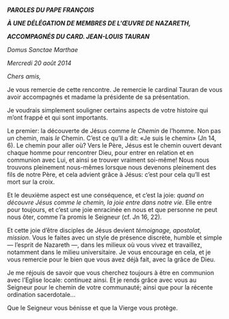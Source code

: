 ***PAROLES DU PAPE FRANÇOIS***

***À UNE DÉLÉGATION DE MEMBRES DE L'ŒUVRE DE NAZARETH,***

***ACCOMPAGNÉS DU CARD. JEAN-LOUIS TAURAN***

*Domus Sanctae Marthae*

*Mercredi 20 août 2014*

*Chers amis,*

Je vous remercie de cette rencontre. Je remercie le cardinal Tauran de vous avoir accompagnés et madame la présidente de sa présentation.

Je voudrais simplement souligner certains aspects de votre histoire qui m’ont frappé et qui sont importants.

Le premier: la découverte de Jésus comme *le Chemin* de l’homme. Non pas *un* chemin, mais *le* Chemin. C’est ce qu’Il a dit: «Je suis le chemin» (Jn 14, 6). Le chemin pour aller où? Vers le Père, Jésus est le chemin ouvert devant chaque homme pour rencontrer Dieu, pour entrer en relation et en communion avec Lui, et ainsi se trouver vraiment soi-même! Nous nous trouvons pleinement nous-mêmes lorsque nous devenons pleinement des fils de notre Père, et cela advient grâce à Jésus: c’est pour cela qu’Il est mort sur la croix.

Et le deuxième aspect est une conséquence, et c’est la joie: *quand on découvre Jésus comme le chemin, la joie entre dans notre vie*. Elle entre pour toujours, et c’est une joie enracinée en nous et que personne ne peut nous ôter, comme l’a promis le Seigneur (cf. Jn 16, 22).

Et cette joie d’être disciples de Jésus devient *témoignage, apostolat, mission*. Vous le faites avec un style de présence discrète, humble et simple — l’esprit de Nazareth —, dans les milieux où vous vivez et travaillez, notamment dans le milieu universitaire. Je vous encourage en cela, et je vous remercie pour le bien que vous avez déjà fait, avec la grâce de Dieu.

Je me réjouis de savoir que vous cherchez toujours à être en communion avec l’Eglise locale: continuez ainsi. Et je rends grâce avec vous au Seigneur pour le chemin de votre communauté; ainsi que pour la récente ordination sacerdotale...

Que le Seigneur vous bénisse et que la Vierge vous protège.